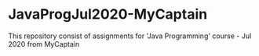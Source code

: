 # JavaProgJul2020-MyCaptain
This repository consist of assignments for 'Java Programming' course - Jul 2020 from MyCaptain